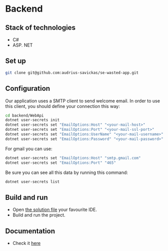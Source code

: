 # Backend

## Stack of technologies
- C# 
- ASP. NET

## Set up
```bash
git clone git@github.com:audrius-savickas/se-wasted-app.git
```

## Configuration
Our application uses a SMTP client to send welcome email. In order to use this client, you should define your connection this way:
```bash
cd backend/WebApi
dotnet user-secrets init
dotnet user-secrets set "EmailOptions:Host" "<your-mail-host>"   
dotnet user-secrets set "EmailOptions:Port" "<your-mail-ssl-port>"   
dotnet user-secrets set "EmailOptions:UserName" "<your-mail-username>"   
dotnet user-secrets set "EmailOptions:Password" "<your-mail-password>"   
```
For gmail you can use:
```bash
dotnet user-secrets set "EmailOptions:Host" "smtp.gmail.com"  
dotnet user-secrets set "EmailOptions:Port" "465"
```

Be sure you can see all this data by running this command:
```bash
dotnet user-secrets list
```

## Build and run
- Open [the solution file](https://github.com/audrius-savickas/se-wasted-app/blob/main/backend/wasted-app.sln) your favourite IDE.
- Build and run the project.

## Documentation
* Check it [here](./Documentation)

